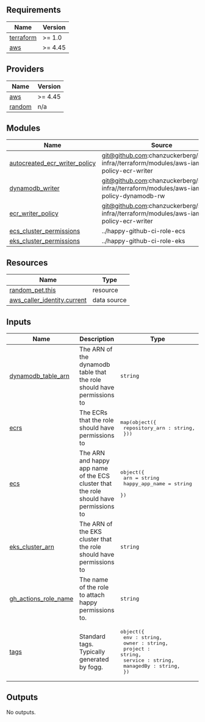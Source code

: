 <!-- START -->
## Requirements

| Name | Version |
|------|---------|
| <a name="requirement_terraform"></a> [terraform](#requirement\_terraform) | >= 1.0 |
| <a name="requirement_aws"></a> [aws](#requirement\_aws) | >= 4.45 |

## Providers

| Name | Version |
|------|---------|
| <a name="provider_aws"></a> [aws](#provider\_aws) | >= 4.45 |
| <a name="provider_random"></a> [random](#provider\_random) | n/a |

## Modules

| Name | Source | Version |
|------|--------|---------|
| <a name="module_autocreated_ecr_writer_policy"></a> [autocreated\_ecr\_writer\_policy](#module\_autocreated\_ecr\_writer\_policy) | git@github.com:chanzuckerberg/shared-infra//terraform/modules/aws-iam-policy-ecr-writer | v0.125.0 |
| <a name="module_dynamodb_writer"></a> [dynamodb\_writer](#module\_dynamodb\_writer) | git@github.com:chanzuckerberg/shared-infra//terraform/modules/aws-iam-policy-dynamodb-rw | v0.290.3 |
| <a name="module_ecr_writer_policy"></a> [ecr\_writer\_policy](#module\_ecr\_writer\_policy) | git@github.com:chanzuckerberg/shared-infra//terraform/modules/aws-iam-policy-ecr-writer | v0.125.0 |
| <a name="module_ecs_cluster_permissions"></a> [ecs\_cluster\_permissions](#module\_ecs\_cluster\_permissions) | ../happy-github-ci-role-ecs | n/a |
| <a name="module_eks_cluster_permissions"></a> [eks\_cluster\_permissions](#module\_eks\_cluster\_permissions) | ../happy-github-ci-role-eks | n/a |

## Resources

| Name | Type |
|------|------|
| [random_pet.this](https://registry.terraform.io/providers/hashicorp/random/latest/docs/resources/pet) | resource |
| [aws_caller_identity.current](https://registry.terraform.io/providers/hashicorp/aws/latest/docs/data-sources/caller_identity) | data source |

## Inputs

| Name | Description | Type | Default | Required |
|------|-------------|------|---------|:--------:|
| <a name="input_dynamodb_table_arn"></a> [dynamodb\_table\_arn](#input\_dynamodb\_table\_arn) | The ARN of the dynamodb table that the role should have permissions to | `string` | `""` | no |
| <a name="input_ecrs"></a> [ecrs](#input\_ecrs) | The ECRs that the role should have permissions to | <pre>map(object({<br>    repository_arn : string,<br>  }))</pre> | `{}` | no |
| <a name="input_ecs"></a> [ecs](#input\_ecs) | The ARN and happy app name of the ECS cluster that the role should have permissions to | <pre>object({<br>    arn            = string<br>    happy_app_name = string<br>  })</pre> | <pre>{<br>  "arn": "",<br>  "happy_app_name": ""<br>}</pre> | no |
| <a name="input_eks_cluster_arn"></a> [eks\_cluster\_arn](#input\_eks\_cluster\_arn) | The ARN of the EKS cluster that the role should have permissions to | `string` | `""` | no |
| <a name="input_gh_actions_role_name"></a> [gh\_actions\_role\_name](#input\_gh\_actions\_role\_name) | The name of the role to attach happy permissions to. | `string` | n/a | yes |
| <a name="input_tags"></a> [tags](#input\_tags) | Standard tags. Typically generated by fogg. | <pre>object({<br>    env : string,<br>    owner : string,<br>    project : string,<br>    service : string,<br>    managedBy : string,<br>  })</pre> | n/a | yes |

## Outputs

No outputs.
<!-- END -->
